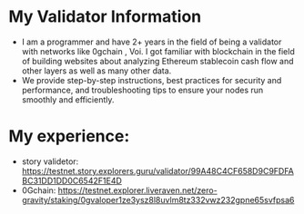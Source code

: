 # My Validator Information
- I am a programmer and have 2+ years in the field of being a validator with networks like 0gchain , Voi. I got familiar with blockchain in the field of building websites about analyzing Ethereum stablecoin cash flow and other layers as well as many other data.
- We provide step-by-step instructions, best practices for security and performance, and troubleshooting tips to ensure your nodes run smoothly and efficiently.
# My experience:
- story validetor: https://testnet.story.explorers.guru/validator/99A48C4CF658D9C9FDFABC31DD1DD0C6542F1E4D
- 0Gchain: https://testnet.explorer.liveraven.net/zero-gravity/staking/0gvaloper1ze3ysz8l8uvlm8tz332vwz232gpne65svfpsa6
